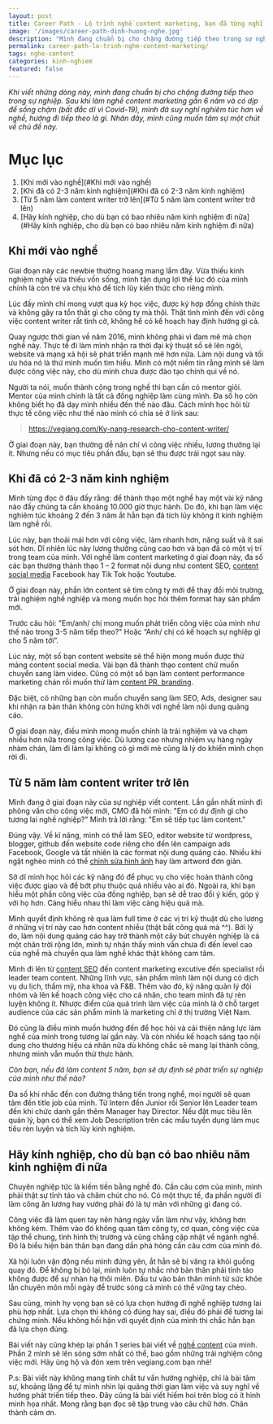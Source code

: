 ```yaml
---
layout: post
title: Career Path - Lộ trình nghề content marketing, bạn đã từng nghĩ đến?
image: '/images/career-path-dinh-huong-nghe.jpg'
description: "Mình đang chuẩn bị cho chặng đường tiếp theo trong sự nghiệp, sau gần 6 năm trong nghề và có dịp sống chậm vì Covid-19"
permalink: career-path-lo-trinh-nghe-content-marketing/
tags: nghe-content
categories: kinh-nghiem
featured: false
---
```

_Khi viết những dòng này, mình đang chuẩn bị cho chặng đường tiếp theo trong sự nghiệp. Sau khi làm nghề content marketing gần 6 năm và có dịp để sống chậm (bất đắc dĩ vì Covid-19), mình đã suy nghĩ nghiêm túc hơn về nghề, hướng đi tiếp theo là gì. Nhân đây, mình cũng muốn tâm sự một chút về chủ đề này._

# Mục lục
1. [Khi mới vào nghề](#Khi mới vào nghề)
2. [Khi đã có 2-3 năm kinh nghiệm](#Khi đã có 2-3 năm kinh nghiệm)
3. [Từ 5 năm làm content writer trở lên](#Từ 5 năm làm content writer trở lên)
4. [Hãy kính nghiệp, cho dù bạn có bao nhiêu năm kinh nghiệm đi nữa](#Hãy kính nghiệp, cho dù bạn có bao nhiêu năm kinh nghiệm đi nữa)

## Khi mới vào nghề <a name="Khi mới vào nghề"></a>

Giai đoạn này các newbie thường hoang mang lắm đây. Vừa thiếu kinh nghiệm nghề vừa thiếu vốn sống, mình tận dụng lợi thế lúc đó của mình chính là còn trẻ và chịu khó để tích lũy kiến thức cho riêng mình.

Lúc đấy mình chỉ mong vượt qua kỳ học việc, được ký hợp đồng chính thức và không gây ra tổn thất gì cho công ty mà thôi. Thật tình mình đến với công việc content writer rất tình cờ, không hề có kế hoạch hay định hướng gì cả. 

Quay ngược thời gian về năm 2016, mình không phải vì đam mê mà chọn nghề này. Thực tế đi làm mình nhận ra thời đại kỹ thuật số sẽ lên ngôi, website và mạng xã hội sẽ phát triển mạnh mẽ hơn nữa. Làm nội dung và tối ưu hóa nó là thứ mình muốn tìm hiểu. Mình có một niềm tin rằng mình sẽ làm được công việc này, cho dù mình chưa được đào tạo chính qui về nó.

Người ta nói, muốn thành công trong nghề thì bạn cần có mentor giỏi. Mentor của mình chính là tất cả đồng nghiệp làm cùng mình. Đa số họ còn không biết họ đã dạy mình nhiều đến thế nào đâu. Cách mình học hỏi từ thực tế công việc như thế nào mình có chia sẻ ở link sau:

> https://vegiang.com/Ky-nang-research-cho-content-writer/

Ở giai đoạn này, bạn thường dễ nản chí vì công việc nhiều, lương thưởng lại ít. Nhưng nếu có mục tiêu phấn đấu, bạn sẽ thu được trái ngọt sau này. 

## Khi đã có 2-3 năm kinh nghiệm <a name="Khi đã có 2-3 năm kinh nghiệm"></a>

Mình từng đọc ở đâu đấy rằng: để thành thạo một nghề hay một vài kỹ năng nào đấy chúng ta cần khoảng 10.000 giờ thực hành. Do đó, khi bạn làm việc nghiêm túc khoảng 2 đến 3 năm ắt hẳn bạn đã tích lũy không ít kinh nghiệm làm nghề rồi.

Lúc này, bạn thoải mái hơn với công việc, làm nhanh hơn, năng suất và ít sai sót hơn. Dĩ nhiên lúc này lương thưởng cũng cao hơn và bạn đã có một vị trí trong team của mình. Với nghề làm content marketing ở giai đoạn này, đa số các bạn thường thành thạo 1 – 2 format nội dung như content SEO, [content social media](https://vegiang.com/Social-content-cach-xay-dung-noi-dung/) Facebook hay Tik Tok hoặc Youtube.

Ở giai đoạn này, phần lớn content sẽ tìm công ty mới để thay đổi môi trường, trải nghiệm nghề nghiệp và mong muốn học hỏi thêm format hay sản phẩm mới.

Trước câu hỏi: "Em/anh/ chị mong muốn phát triển công việc của mình như thế nào trong 3-5 năm tiếp theo?" Hoặc “Anh/ chị có kế hoạch sự nghiệp gì cho 5 năm tới”.

Lúc này, một số bạn content website sẽ thể hiện mong muốn được thử mảng content social media. Vài bạn đã thành thạo content chữ muốn chuyển sang làm video. Cũng có một số bạn làm content performance marketing chán rồi muốn thử làm [content PR, branding]( https://vegiang.com/lan-dau-viet-bai-pr-cach-viet-bai-quang-cao/).

Đặc biệt, có những bạn còn muốn chuyển sang làm SEO, Ads, designer sau khi nhận ra bản thân không còn hứng khởi với nghề làm nội dung quảng cáo.

Ở giai đoạn này, điều mình mong muốn chính là trải nghiệm và va chạm nhiều hơn nữa trong công việc. Dù lương cao nhưng nhiệm vụ hàng ngày nhàm chán, làm đi làm lại không có gì mới mẻ cũng là lý do khiến mình chọn rời đi.

## Từ 5 năm làm content writer trở lên <a name="Từ 5 năm làm content writer trở lên"></a>

Mình đang ở giai đoạn này của sự nghiệp viết content. Lần gần nhất mình đi phỏng vấn cho công việc mới, CMO đã hỏi mình: "Em có dự định gì cho tương lai nghề nghiệp?" Mình trả lời rằng: "Em sẽ tiếp tục làm content."

Đúng vậy. Về kĩ năng, mình có thể làm SEO, editor website từ wordpress, blogger, github đến website code riêng cho đến lên campaign ads Facebook, Google và tất nhiên là các format nội dung quảng cáo. Nhiều khi ngặt nghèo mình có thể [chỉnh sửa hình ảnh]( https://vegiang.com/huong-dan-dung-photoshop-canva-co-ban-cho-content/) hay làm artword đơn giản.

Sở dĩ mình học hỏi các kỹ năng đó để phục vụ cho việc hoàn thành công việc được giao và để bớt phụ thuộc quá nhiều vào ai đó. Ngoài ra, khi bạn hiểu một phần công việc của đồng nghiệp, bạn sẽ dễ trao đổi ý kiến, góp ý với họ hơn. Càng hiểu nhau thì làm việc càng hiệu quả mà.

Mình quyết định không rẽ qua làm full time ở các vị trí kỹ thuật dù cho lương ở những vị trí này cao hơn content nhiều (thật bất công quá mà ^^). Bởi lý do, làm nội dung quảng cáo hay trở thành một cây bút chuyên nghiệp là cả một chân trời rộng lớn, mình tự nhận thấy mình vẫn chưa đi đến level cao của nghề mà chuyển qua làm nghề khác thật không cam tâm.

Mình đi lên từ [content SEO](https://vegiang.com/bai-viet-chuan-seo-la-gi-chia-se-kinh-nghiem-tu-a-z-cho-nguoi-moi/) đến content marketing excutive đến specialist rồi leader team content. Những lĩnh vực, sản phẩm mình làm nội dung có dịch vụ du lịch, thẩm mỹ, nha khoa và F&B. Thêm vào đó, kỹ năng quản lý đội nhóm và lên kế hoạch công việc cho cá nhân, cho team mình đã tự rèn luyện không ít. Nhược điểm của quá trình làm việc của mình là ở chỗ target audience của các sản phẩm mình là marketing chỉ ở thị trường Việt Nam.

Đó cũng là điều mình muốn hướng đến để học hỏi và cải thiện năng lực làm nghề của mình trong tương lai gần này. Và còn nhiều kế hoạch sáng tạo nội dung cho thương hiệu cá nhân nữa dù không chắc sẽ mang lại thành công, nhưng mình vẫn muốn thử thực hành.

_Còn bạn, nếu đã làm content 5 năm, bạn sẽ dự định sẽ phát triển sự nghiệp của mình như thế nào?_

Đa số khi nhắc đến con đường thăng tiến trong nghề, mọi người sẽ quan tâm đến title job của mình. Từ Intern đến Junior rồi Senior lên Leader team đến khi chức danh gắn thêm Manager hay Director. Nếu đặt mục tiêu lên quản lý, bạn có thể xem Job Description trên các mẩu tuyển dụng làm mục tiêu rèn luyện và tích lũy kinh nghiệm.

## Hãy kính nghiệp, cho dù bạn có bao nhiêu năm kinh nghiệm đi nữa <a name="Hãy kính nghiệp, cho dù bạn có bao nhiêu năm kinh nghiệm đi nữa"></a>

Chuyên nghiệp tức là kiếm tiền bằng nghề đó. Cần câu cơm của mình, mình phải thật sự tỉnh táo và chăm chút cho nó. Có một thực tế, đa phần người đi làm công ăn lương hay vướng phải đó là tự mãn với những gì đang có. 

Công việc đã làm quen tay nên hàng ngày vẫn làm như vậy, không hơn không kém. Thêm vào đó không quan tâm công ty, cơ quan, công việc của tập thể chung, tình hình thị trường và cũng chẳng cập nhật về ngành nghề. Đó là biểu hiện bản thân bạn đang dần phá hỏng cần câu cơm của mình đó.

Xã hội luôn vận động nếu mình đứng yên, ắt hẳn sẽ bị văng ra khỏi guồng quay đó. Để không bị bỏ lại, mình luôn tự nhắc nhở bản thân phải tỉnh táo không được để sự nhàn hạ thôi miên. Đầu tư vào bản thân mình từ sức khỏe lẫn chuyên môn mỗi ngày để trước sóng cả mình có thể vững tay chèo.

Sau cùng, mình hy vọng bạn sẽ có lựa chọn hướng đi nghề nghiệp tương lai phù hợp nhất. Lựa chọn thì không có đúng hay sai, điều đó phải để tương lai chứng minh. Nếu không hối hận với quyết định của mình thì chắc hẳn bạn đã lựa chọn đúng.

Bài viết này cũng khép lại phần 1 series bài viết về [nghề content]( https://vegiang.com/tag/nghe-content) của mình. Phần 2 mình sẽ lên sóng sớm nhất có thể, bao gồm những trải nghiệm công việc mới. Hãy ủng hộ và đón xem trên vegiang.com bạn nhé! 

P.s: Bài viết này không mang tính chất tư vấn hướng nghiệp, chỉ là bài tâm sự, khoảng lặng để tự mình nhìn lại quãng thời gian làm việc và suy nghĩ về hướng phát triển tiếp theo. Đây cũng là bài viết hiếm hoi trên blog có ít hình minh họa nhất. Mong rằng bạn đọc sẽ tập trung vào câu chữ hơn. Chân thành cảm ơn.
